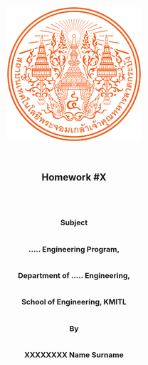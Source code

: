 <div style="display: flex; flex-direction: column; text-align: center;">
    <div style="display: flex; justify-content: center;">
        <img title="KMITL Logo" src="./images/KMITL Logo.png" width="300" height="300" style="padding: 0 auto;">
    </div>
    <h3></h3>
    <h2>Homework #X</h2>
    <h3></h3>
    <h3>Subject</h3>
    <h3>..... Engineering Program,</h3>
    <h3>Department of ..... Engineering,</h3>
    <h3>School of Engineering, KMITL</h3>
    <h3>By</h3>
    <h3>XXXXXXXX Name Surname</h3>
</div>